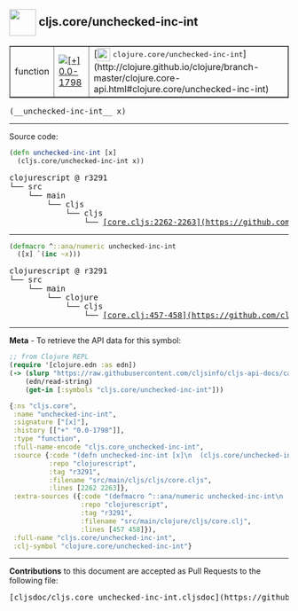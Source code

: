 ## <img width="48px" valign="middle" src="http://i.imgur.com/Hi20huC.png"> cljs.core/unchecked-inc-int

 <table border="1">
<tr>

<td>function</td>
<td><a href="https://github.com/cljsinfo/cljs-api-docs/tree/0.0-1798"><img valign="middle" alt="[+] 0.0-1798" src="https://img.shields.io/badge/+-0.0--1798-lightgrey.svg"></a> </td>
<td>
[<img height="24px" valign="middle" src="http://i.imgur.com/1GjPKvB.png"> <samp>clojure.core/unchecked-inc-int</samp>](http://clojure.github.io/clojure/branch-master/clojure.core-api.html#clojure.core/unchecked-inc-int)
</td>
</tr>
</table>

 <samp>
(__unchecked-inc-int__ x)<br>
</samp>

---





Source code:

```clj
(defn unchecked-inc-int [x]
  (cljs.core/unchecked-inc-int x))
```

 <pre>
clojurescript @ r3291
└── src
    └── main
        └── cljs
            └── cljs
                └── <ins>[core.cljs:2262-2263](https://github.com/clojure/clojurescript/blob/r3291/src/main/cljs/cljs/core.cljs#L2262-L2263)</ins>
</pre>


---

```clj
(defmacro ^::ana/numeric unchecked-inc-int
  ([x] `(inc ~x)))
```

 <pre>
clojurescript @ r3291
└── src
    └── main
        └── clojure
            └── cljs
                └── <ins>[core.clj:457-458](https://github.com/clojure/clojurescript/blob/r3291/src/main/clojure/cljs/core.clj#L457-L458)</ins>
</pre>

---

__Meta__ - To retrieve the API data for this symbol:

```clj
;; from Clojure REPL
(require '[clojure.edn :as edn])
(-> (slurp "https://raw.githubusercontent.com/cljsinfo/cljs-api-docs/catalog/cljs-api.edn")
    (edn/read-string)
    (get-in [:symbols "cljs.core/unchecked-inc-int"]))
```

```clj
{:ns "cljs.core",
 :name "unchecked-inc-int",
 :signature ["[x]"],
 :history [["+" "0.0-1798"]],
 :type "function",
 :full-name-encode "cljs.core_unchecked-inc-int",
 :source {:code "(defn unchecked-inc-int [x]\n  (cljs.core/unchecked-inc-int x))",
          :repo "clojurescript",
          :tag "r3291",
          :filename "src/main/cljs/cljs/core.cljs",
          :lines [2262 2263]},
 :extra-sources ({:code "(defmacro ^::ana/numeric unchecked-inc-int\n  ([x] `(inc ~x)))",
                  :repo "clojurescript",
                  :tag "r3291",
                  :filename "src/main/clojure/cljs/core.clj",
                  :lines [457 458]}),
 :full-name "cljs.core/unchecked-inc-int",
 :clj-symbol "clojure.core/unchecked-inc-int"}

```

---

__Contributions__ to this document are accepted as Pull Requests to the following file:

 <pre>
[cljsdoc/cljs.core_unchecked-inc-int.cljsdoc](https://github.com/cljsinfo/cljs-api-docs/blob/master/cljsdoc/cljs.core_unchecked-inc-int.cljsdoc)
</pre>

